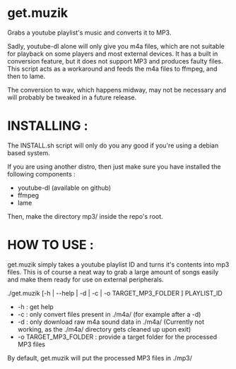 get.muzik
=========

Grabs a youtube playlist's music and converts it to MP3.

Sadly, youtube-dl alone will only give you m4a files, which are not suitable for playback on some players and most external devices. It has a built in conversion feature, but it does not support MP3 and produces faulty files. This script acts as a workaround and feeds the m4a files to ffmpeg, and then to lame.

The conversion to wav, which happens midway, may not be necessary and will probably be tweaked in a future release.

INSTALLING : 
============

The INSTALL.sh script will only do you any good if you're using a debian based system.

If you are using another distro, then just make sure you have installed the following components :
* youtube-dl (available on github)
* ffmpeg 
* lame

Then, make the directory mp3/ inside the repo's root.

HOW TO USE :
============

get.muzik simply takes a youtube playlist ID and turns it's contents into mp3 files. This is of course a neat way to grab a large amount of songs easily and make them ready for use on external peripherals.

./get.muzik [-h | --help | -d | -c | -o TARGET_MP3_FOLDER ] PLAYLIST_ID

* -h : get help
* -c : only convert files present in ./m4a/ (for example after a -d)
* -d : only download raw m4a sound data in ./m4a/ (Currently not working, as the ./m4a/ directory gets cleaned up upon exit)
* -o TARGET_MP3_FOLDER : provide a target folder for the processed MP3 files

By default, get.muzik will put the processed MP3 files in ./mp3/
